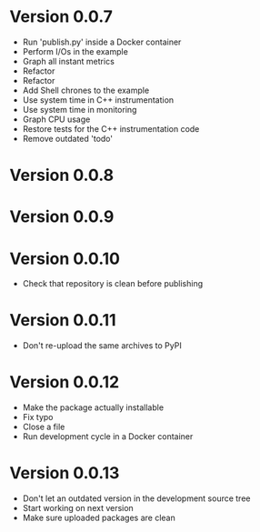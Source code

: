 <!--
Copyright 2020-2022 Laurent Cabaret
Copyright 2020-2022 Vincent Jacques
-->

# Version 0.0.7

- Run 'publish.py' inside a Docker container
- Perform I/Os in the example
- Graph all instant metrics
- Refactor
- Refactor
- Add Shell chrones to the example
- Use system time in C++ instrumentation
- Use system time in monitoring
- Graph CPU usage
- Restore tests for the C++ instrumentation code
- Remove outdated 'todo'

# Version 0.0.8


# Version 0.0.9


# Version 0.0.10

- Check that repository is clean before publishing

# Version 0.0.11

- Don't re-upload the same archives to PyPI

# Version 0.0.12

- Make the package actually installable
- Fix typo
- Close a file
- Run development cycle in a Docker container

# Version 0.0.13

- Don't let an outdated version in the development source tree
- Start working on next version
- Make sure uploaded packages are clean
